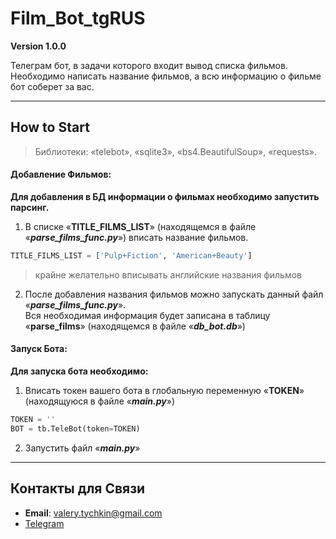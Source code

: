 # Film_Bot_tgRUS  
  
**Version 1.0.0**  
  
Телеграм бот, в задачи которого входит вывод списка фильмов. Необходимо написать название фильмов, а всю информацию о фильме бот соберет за вас.  
  ___
## How to Start  
>Библиотеки: «telebot», «sqlite3», «bs4.BeautifulSoup», «requests».

#### Добавление Фильмов:  
  
__Для добавления в БД информации о фильмах необходимо запустить парсинг.__  

1. В списке «__TITLE_FILMS_LIST__» (находящемся в файле «___parse_films_func.py___») вписать название фильмов.  
``` python
TITLE_FILMS_LIST = ['Pulp+Fiction', 'American+Beauty']
```  
   >крайне желательно вписывать английские названия фильмов  

  2. После добавления названия фильмов можно запускать данный файл «___parse_films_func.py___».  
  Вся необходимая информация будет записана в таблицу «__parse_films__» (находящемся в файле «___db_bot.db___»)
#### Запуск Бота:  
__Для запуска бота необходимо:__  

1. Вписать токен вашего бота в глобальную переменную «__TOKEN__» (находящуюся в файле «___main.py___») 
``` python
TOKEN = ''
BOT = tb.TeleBot(token=TOKEN)
```  
2. Запустить файл «___main.py___»
  ___
## Контакты для Связи
- __Email__: [valery.tychkin@gmail.com](valery.tychkin@gmail.com)  
- [Telegram](https://t.me/ILove1337)

